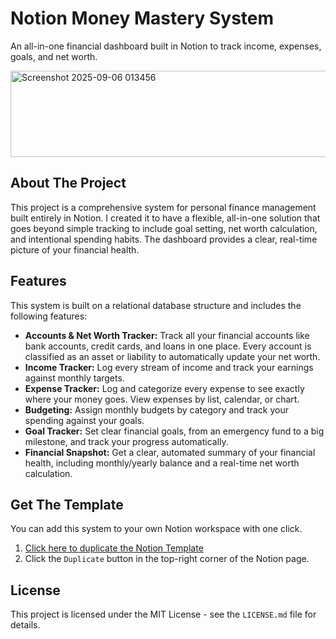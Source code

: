 # Notion Money Mastery System

An all-in-one financial dashboard built in Notion to track income, expenses, goals, and net worth.

<img width="752" height="138" alt="Screenshot 2025-09-06 013456" src="https://github.com/user-attachments/assets/09c79d87-d7da-41ec-b9a6-c6d3c2f4d17b" />


## About The Project

This project is a comprehensive system for personal finance management built entirely in Notion. I created it to have a flexible, all-in-one solution that goes beyond simple tracking to include goal setting, net worth calculation, and intentional spending habits. The dashboard provides a clear, real-time picture of your financial health.

## Features

This system is built on a relational database structure and includes the following features:

* **Accounts & Net Worth Tracker:** Track all your financial accounts like bank accounts, credit cards, and loans in one place. Every account is classified as an asset or liability to automatically update your net worth.
* **Income Tracker:** Log every stream of income and track your earnings against monthly targets.
* **Expense Tracker:** Log and categorize every expense to see exactly where your money goes. View expenses by list, calendar, or chart.
* **Budgeting:** Assign monthly budgets by category and track your spending against your goals.
* **Goal Tracker:** Set clear financial goals, from an emergency fund to a big milestone, and track your progress automatically.
* **Financial Snapshot:** Get a clear, automated summary of your financial health, including monthly/yearly balance and a real-time net worth calculation.

## Get The Template

You can add this system to your own Notion workspace with one click.

1. [Click here to duplicate the Notion Template](https://sore-index-9ec.notion.site/Money-Mastery-Dashboard-Template-265b951579d080f89585e38908dab8ac?source=copy_link)
2.  Click the `Duplicate` button in the top-right corner of the Notion page.


## License

This project is licensed under the MIT License - see the `LICENSE.md` file for details.
